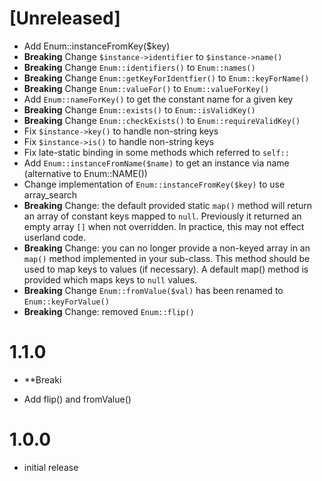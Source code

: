 # [Unreleased]

- Add Enum::instanceFromKey($key)
- **Breaking** Change `$instance->identifier` to `$instance->name()`
- **Breaking** Change `Enum::identifiers()` to `Enum::names()`
- **Breaking** Change `Enum::getKeyForIdentfier()` to `Enum::keyForName()`
- **Breaking** Change `Enum::valueFor()` to `Enum::valueForKey()`
- Add `Enum::nameForKey()` to get the constant name for a given key
- **Breaking** Change `Enum::exists()` to `Enum::isValidKey()`
- **Breaking** Change `Enum::checkExists()` to `Enum::requireValidKey()`
- Fix `$instance->key()` to handle non-string keys
- Fix `$instance->is()` to handle non-string keys
- Fix late-static binding in some methods which referred to `self::`
- Add `Enum::instanceFromName($name)` to get an instance via name (alternative to Enum::NAME())
- Change implementation of `Enum::instanceFromKey($key)` to use array_search
- **Breaking** Change: the default provided static `map()` method will return an array of constant keys mapped to `null`. 
Previously it returned an empty array `[]` when not overridden. In practice, this may not effect userland code.
- **Breaking** Change: you can no longer provide a non-keyed array in an `map()` method implemented
in your sub-class.  This method should be used to map keys to values (if necessary).  A default map() method is provided
which maps keys to `null` values.
- **Breaking** Change `Enum::fromValue($val)` has been renamed to `Enum::keyForValue()`
- **Breaking** Change: removed `Enum::flip()`

# 1.1.0
- **Breaki

- Add flip() and fromValue()

# 1.0.0

- initial release

